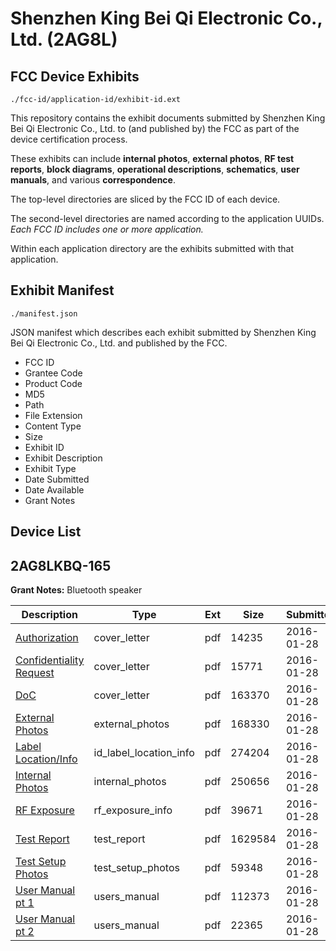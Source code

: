 # Shenzhen King Bei Qi Electronic Co., Ltd. (2AG8L)
## FCC Device Exhibits

```
./fcc-id/application-id/exhibit-id.ext
```

This repository contains the exhibit documents submitted by Shenzhen King Bei Qi Electronic Co., Ltd. to (and published by) the FCC as part of the device certification process.

These exhibits can include **internal photos**, **external photos**, **RF test reports**, **block diagrams**, **operational descriptions**, **schematics**, **user manuals**, and various **correspondence**.

The top-level directories are sliced by the FCC ID of each device.

The second-level directories are named according to the application UUIDs. *Each FCC ID includes one or more application.*

Within each application directory are the exhibits submitted with that application. 

## Exhibit Manifest

```
./manifest.json
```

JSON manifest which describes each exhibit submitted by Shenzhen King Bei Qi Electronic Co., Ltd. and published by the FCC.

- FCC ID
- Grantee Code
- Product Code
- MD5
- Path
- File Extension
- Content Type
- Size
- Exhibit ID
- Exhibit Description
- Exhibit Type
- Date Submitted
- Date Available
- Grant Notes

## Device List
## 2AG8LKBQ-165
**Grant Notes:** Bluetooth speaker

| Description | Type | Ext | Size | Submitted | Available |
| ----------- | ---- | --- | ---- | --------- | --------- |
| [Authorization](2AG8LKBQ-165/99f7f58232446703b790f6c6aa2591d6/2888108.pdf) | cover_letter | pdf | 14235 | 2016-01-28 | 2016-01-28 |
| [Confidentiality Request](2AG8LKBQ-165/99f7f58232446703b790f6c6aa2591d6/2888109.pdf) | cover_letter | pdf | 15771 | 2016-01-28 | 2016-01-28 |
| [DoC](2AG8LKBQ-165/99f7f58232446703b790f6c6aa2591d6/2888110.pdf) | cover_letter | pdf | 163370 | 2016-01-28 | 2016-01-28 |
| [External Photos](2AG8LKBQ-165/99f7f58232446703b790f6c6aa2591d6/2888111.pdf) | external_photos | pdf | 168330 | 2016-01-28 | 2016-01-28 |
| [Label Location/Info](2AG8LKBQ-165/99f7f58232446703b790f6c6aa2591d6/2888116.pdf) | id_label_location_info | pdf | 274204 | 2016-01-28 | 2016-01-28 |
| [Internal Photos](2AG8LKBQ-165/99f7f58232446703b790f6c6aa2591d6/2888112.pdf) | internal_photos | pdf | 250656 | 2016-01-28 | 2016-01-28 |
| [RF Exposure](2AG8LKBQ-165/99f7f58232446703b790f6c6aa2591d6/2888118.pdf) | rf_exposure_info | pdf | 39671 | 2016-01-28 | 2016-01-28 |
| [Test Report](2AG8LKBQ-165/99f7f58232446703b790f6c6aa2591d6/2888117.pdf) | test_report | pdf | 1629584 | 2016-01-28 | 2016-01-28 |
| [Test Setup Photos](2AG8LKBQ-165/99f7f58232446703b790f6c6aa2591d6/2888113.pdf) | test_setup_photos | pdf | 59348 | 2016-01-28 | 2016-01-28 |
| [User Manual pt 1](2AG8LKBQ-165/99f7f58232446703b790f6c6aa2591d6/2888114.pdf) | users_manual | pdf | 112373 | 2016-01-28 | 2016-01-28 |
| [User Manual pt 2](2AG8LKBQ-165/99f7f58232446703b790f6c6aa2591d6/2888115.pdf) | users_manual | pdf | 22365 | 2016-01-28 | 2016-01-28 |
